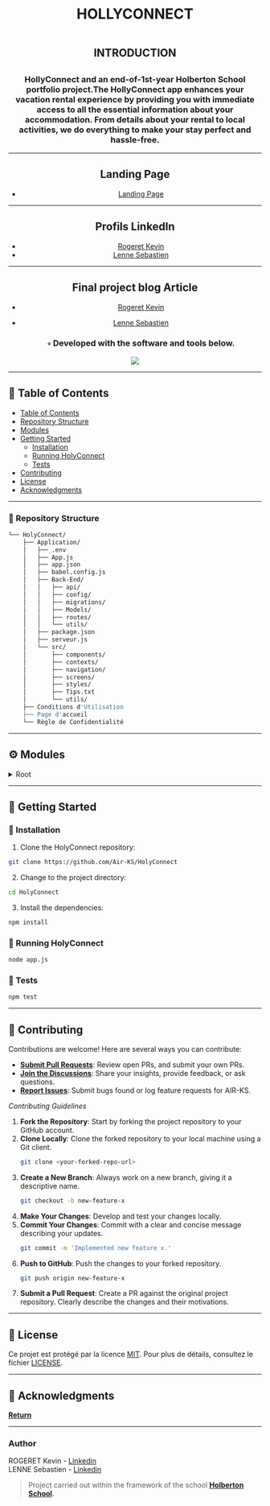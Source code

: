 <div align="center">
    <h1>HOLLYCONNECT</h1>
	<p align="center">
    <img source=Application/src/Captured’écran2023-11-17.png>
  </a>
</p>
	<H2>INTRODUCTION<H2>
	<h3>HollyConnect and an end-of-1st-year Holberton School portfolio project.The HollyConnect app enhances your vacation rental experience by providing you with immediate access to all the essential information about your accommodation. From details about your rental to local activities, we do everything to make your stay perfect and hassle-free. </h3>

---

## Landing Page
- [Landing Page](https://air-ks.github.io/Portfolio-Project_Landing-Page/#page-top/)

---

##                           Profils LinkedIn
- [Rogeret Kevin](https://www.linkedin.com/in/kevinrogeret/)
- [Lenne Sebastien](https://www.linkedin.com/in/sebastien-lenne-134a61277/)

---

##                        Final project blog Article

- [Rogeret Kevin](https://medium.com/@kevinrogeret/hollyconnect-logo-7ac5e4ed60d1)
- [Lenne Sebastien](https://medium.com/@sebastienlenne/holliconnect-portfolio-discoveries-and-learnings-c28fbed4142c)

    <h3>◦ Developed with the software and tools below.</h3>
</div>

<p align="center">
  <a href="https://skillicons.dev">
    <img src=https://skillicons.dev/icons?i=express,js,mysql,react,sequelize,git,github />
  </a>
</p>

---

## 📖 Table of Contents

- [Table of Contents](#Table-of-contents)
- [Repository Structure](#repository-structure)
- [Modules](#Modules)
- [Getting Started](#getting-started)
    - [Installation](#installation)
    - [Running HolyConnect](#running-holyconnect)
    - [Tests](#tests)
- [Contributing](#contributing)
- [License](#license)
- [Acknowledgments](#acknowledgments)

---


### 📂 Repository Structure

```sh
└── HolyConnect/
    ├── Application/
    │   ├── .env
    │   ├── App.js
    │   ├── app.json
    │   ├── babel.config.js
    │   ├── Back-End/
    │   │   ├── api/
    │   │   ├── config/
    │   │   ├── migrations/
    │   │   ├── Models/
    │   │   ├── routes/
    │   │   └── utils/
    │   ├── package.json
    │   ├── serveur.js
    │   └── src/
    │       ├── components/
    │       ├── contexts/
    │       ├── navigation/
    │       ├── screens/
    │       ├── styles/
    │       ├── Tips.txt
    │       └── utils/
    ├── Conditions d'Utilisation
    ├── Page d'accueil
    └── Règle de Confidentialité

```

---
<a name="Modules"></a>
## ⚙️ Modules
<details closed><summary>Root</summary>

| File                                                                                                                                                           |
| ---
| [Conditions d'Utilisation](https://github.com/Air-KS/HolyConnect/blob/main/Conditions%20d'Utilisation)
| [Page d'accueil](https://github.com/Air-KS/HolyConnect/blob/main/Page d'accueil)
| [Règle de Confidentialité](https://github.com/Air-KS/HolyConnect/blob/main/Règle de Confidentialité)
| [.env](https://github.com/Air-KS/HolyConnect/blob/main/Application/.env)
| [App.js](https://github.com/Air-KS/HolyConnect/blob/main/Application/App.js)
| [app.json](https://github.com/Air-KS/HolyConnect/blob/main/Application/app.json)
| [babel.config.js](https://github.com/Air-KS/HolyConnect/blob/main/Application/babel.config.js)
| [package.json](https://github.com/Air-KS/HolyConnect/blob/main/Application/package.json)
| [serveur.js](https://github.com/Air-KS/HolyConnect/blob/main/Application/serveur.js)
| [apirouter.js](https://github.com/Air-KS/HolyConnect/blob/main/Application/Back-End/api/apirouter.js)
| [authUtils.js](https://github.com/Air-KS/HolyConnect/blob/main/Application/Back-Endconfig/authUtils.js)
| [config.json](https://github.com/Air-KS/HolyConnect/blob/main/Application/Back-End/config/config.json)
| [db.js](https://github.com/Air-KS/HolyConnect/blob/main/Application/Back-End/config/db.js)
| [errorHandler.js](https://github.com/Air-KS/HolyConnect/blob/main/Application/Back-End/config/errorHandler.js)
| [20231019140651-create-user.js](https://github.com/Air-KS/HolyConnect/blob/main/Application/Back-End/migrations/20231019140651-create-user.js)
| [20231019141242-create-userinfo.js](https://github.com/Air-KS/HolyConnect/blob/main/ApplicationB/ack-End/migrations/20231019141242-create-userinfo.js)
| [20231019141505-create-homelocation.js](https://github.com/Air-KS/HolyConnect/blob/main/Application/Back-End/migrations/20231019141505-create-homelocation.js)
| [20231019141727-create-notelocation.js](https://github.com/Air-KS/HolyConnect/blob/main/Application/Back-End/migrations/20231019141727-create-notelocation.js)
| [20231019142018-create-location-id.js](https://github.com/Air-KS/HolyConnect/blob/main/Application/Back-End/migrations/20231019142018-create-location-id.js)
| [homelocation.js](https://github.com/Air-KS/HolyConnect/blob/main/Application/Back-End/Models/homelocation.js)
| [index.js](https://github.com/Air-KS/HolyConnect/blob/main/Application/Back-End/Models/index.js)
| [locationid.js](https://github.com/Air-KS/HolyConnect/blob/main/Application/Back-End/Models/locationid.js)
| [notelocation.js](https://github.com/Air-KS/HolyConnect/blob/main/Application/Back-End/Models/notelocation.js)
| [user.js](https://github.com/Air-KS/HolyConnect/blob/main/Application/Back-End/Models/user.js)
| [userinfo.js](https://github.com/Air-KS/HolyConnect/blob/main/Application/Back-End/Models/userinfo.js)
| [homelocationsctrl.js](https://github.com/Air-KS/HolyConnect/blob/main/Application/Back-End/routes/homelocationsctrl.js)
| [notelocationsctrl.js](https://github.com/Air-KS/HolyConnect/blob/main/Application/Back-End/routes/notelocationsctrl.js)
| [userinfosctrl.js](https://github.com/Air-KS/HolyConnect/blob/main/Application/Back-End/routes/userinfosctrl.js)
| [usersctrl.js](https://github.com/Air-KS/HolyConnect/blob/main/Application/Back-End/routes/usersctrl.js)
| [jwt.js](https://github.com/Air-KS/HolyConnect/blob/main/Application/Back-End/utils/jwt.js)
| [Tips.txt](https://github.com/Air-KS/HolyConnect/blob/main/Application/src/Tips.txt)
| [footer.js](https://github.com/Air-KS/HolyConnect/blob/main/Application/src/components/footer.js)
| [menuProfil.js](https://github.com/Air-KS/HolyConnect/blob/main/Application/src/components/menuProfil.js)
| [screenWrapper.js](https://github.com/Air-KS/HolyConnect/blob/main/Application/src/components/screenWrapper.js)
| [AuthContext.js](https://github.com/Air-KS/HolyConnect/blob/main/Application/src/contexts/AuthContext.js)
| [FacebookLogin.js](https://github.com/Air-KS/HolyConnect/blob/main/Application/src/contexts/FacebookLogin.js)
| [GoogleLogin.js](https://github.com/Air-KS/HolyConnect/blob/main/Application/src/context/GoogleLogin.js)
| [apLocation.js](https://github.com/Air-KS/HolyConnect/blob/main/Application/src/navigation/apLocation.js)
| [createLocation.js](https://github.com/Air-KS/HolyConnect/blob/main/Application/src/navigationc/reateLocation.js)
| [home.js](https://github.com/Air-KS/HolyConnect/blob/main/Application/src/navigation/home.js)
| [location.js](https://github.com/Air-KS/HolyConnect/blob/main/Application/src/navigation/location.js)
| [login.js](https://github.com/Air-KS/HolyConnect/blob/main/Application/src/navigation/login.js)
| [maLocation.js](https://github.com/Air-KS/HolyConnect/blob/main/Application/src/navigation/maLocation.js)
| [profil.js](https://github.com/Air-KS/HolyConnect/blob/main/Application/src/navigation/profil.js)
| [signUp.js](https://github.com/Air-KS/HolyConnect/blob/main/Application/src/navigation/signUp.js)
| [UiInterface.js](https://github.com/Air-KS/HolyConnect/blob/main/Application/src/navigation/UiInterface.js)
| [scrollView.js](https://github.com/Air-KS/HolyConnect/blob/main/Application/src/screens/scrollView.js)
| [baseStyle.js](https://github.com/Air-KS/HolyConnect/blob/main/Application/src/styles/baseStyle.js)
| [bulText.js](https://github.com/Air-KS/HolyConnect/blob/main/Application/src/styles/bulText.js)
| [createLocation.js](https://github.com/Air-KS/HolyConnect/blob/main/Application/src/styles/createLocation.js)
| [dimensions.js](https://github.com/Air-KS/HolyConnect/blob/main/Application/src/styles/dimensions.js)
| [footer.js](https://github.com/Air-KS/HolyConnect/blob/main/Application/src/styles/footer.js)
| [formStyle.js](https://github.com/Air-KS/HolyConnect/blob/main/Application/src/styles/formStyle.js)
| [infoLocation.js](https://github.com/Air-KS/HolyConnect/blob/main/Application/src/styles/infoLocation.js)
| [locationStyle.js](https://github.com/Air-KS/HolyConnect/blob/main/Application/src/styles/locationStyle.js)
| [menuProfil.js](https://github.com/Air-KS/HolyConnect/blob/main/Application/src/styles/menuProfil.js)=
| [searchBar.js](https://github.com/Air-KS/HolyConnect/blob/main/Application/src/styles/searchBar.js)
| [tabBar.js](https://github.com/Air-KS/HolyConnect/blob/main/Application/src/styles/tabBar.js)
| [fileManager.js](https://github.com/Air-KS/HolyConnect/blob/main/Application/src/utils/fileManager.js)

</details>

---

## 🚀 Getting Started


### 🔧 Installation

1. Clone the HolyConnect repository:
```sh
git clone https://github.com/Air-KS/HolyConnect
```

2. Change to the project directory:
```sh
cd HolyConnect
```

3. Install the dependencies:
```sh
npm install
```

### 🤖 Running HolyConnect

```sh
node app.js
```

### 🧪 Tests
```sh
npm test
```

---


## 🤝 Contributing

Contributions are welcome! Here are several ways you can contribute:

- **[Submit Pull Requests](https://github.com/Air-KS/HolyConnect/blob/main/CONTRIBUTING.md)**: Review open PRs, and submit your own PRs.
- **[Join the Discussions](https://github.com/Air-KS/HolyConnect/discussions)**: Share your insights, provide feedback, or ask questions.
- **[Report Issues](https://github.com/Air-KS/HolyConnect/issues)**: Submit bugs found or log feature requests for AIR-KS.

*Contributing Guidelines*

1. **Fork the Repository**: Start by forking the project repository to your GitHub account.
2. **Clone Locally**: Clone the forked repository to your local machine using a Git client.
   ```sh
   git clone <your-forked-repo-url>
   ```
3. **Create a New Branch**: Always work on a new branch, giving it a descriptive name.
   ```sh
   git checkout -b new-feature-x
   ```
4. **Make Your Changes**: Develop and test your changes locally.
5. **Commit Your Changes**: Commit with a clear and concise message describing your updates.
   ```sh
   git commit -m 'Implemented new feature x.'
   ```
6. **Push to GitHub**: Push the changes to your forked repository.
   ```sh
   git push origin new-feature-x
   ```
7. **Submit a Pull Request**: Create a PR against the original project repository. Clearly describe the changes and their motivations.


---

## 📄 License


Ce projet est protégé par la licence [MIT](https://choosealicense.com/licenses/mit/). Pour plus de détails, consultez le fichier [LICENSE](https://github.com/votre-utilisateur/votre-projet/blob/master/LICENSE).


---

## 👏 Acknowledgments


[**Return**](#Top)

---


###  Author
ROGERET Kevin - [Linkedin](https://www.linkedin.com/in/kevinrogeret/) <br>
LENNE Sebastien - [Linkedin](https://www.linkedin.com/in/sebastien-lenne-134a61277/) <br>
> Project carried out within the framework of the school **[Holberton School](https://www.holbertonschool.com/).**<br>
